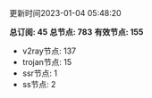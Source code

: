 更新时间2023-01-04 05:48:20

**总订阅: 45**
**总节点: 783**
**有效节点: 155**
- v2ray节点: 137
- trojan节点: 15
- ssr节点: 1
- ss节点: 2
